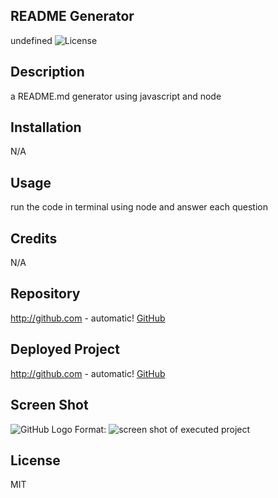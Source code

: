 ## README Generator

undefined
![License](https://img.shields.io/badge/license-MIT-yellow.svg)

## Description

a README.md generator using javascript and node


## Installation

N/A


## Usage

run the code in terminal using node and answer each question


## Credits

N/A


## Repository

http://github.com - automatic!
[GitHub](https://github.com/scibettas1/readme_writer)


## Deployed Project

http://github.com - automatic!
[GitHub](N/A)


## Screen Shot

![GitHub Logo](./screen_shot.png)
Format: ![screen shot of executed project](url)

## License

MIT
